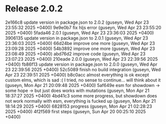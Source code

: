 # Release 2.0.2

2e166c8 update version in package.json to 2.0.2 (guseyn, Wed Apr 23 23:55:32 2025 +0400)
9e9e0b7 fix hljs error (guseyn, Wed Apr 23 23:55:20 2025 +0400)
5fada46 2.0.1 (guseyn, Wed Apr 23 23:36:03 2025 +0400)
3906135 update version in package.json to 2.0.1 (guseyn, Wed Apr 23 23:36:03 2025 +0400)
66d24be improve one more (guseyn, Wed Apr 23 23:09:28 2025 +0400)
54b3892 improve one more (guseyn, Wed Apr 23 23:08:49 2025 +0400)
abd76d2 improve code (guseyn, Wed Apr 23 23:07:23 2025 +0400)
210eade 2.0.0 (guseyn, Wed Apr 23 22:39:56 2025 +0400)
fb86f13 update version in package.json to 2.0.0 (guseyn, Wed Apr 23 22:39:56 2025 +0400)
52c5089 finish no build integration (guseyn, Wed Apr 23 22:39:51 2025 +0400)
b8c0acc almost everything is ok except custom elms, which is sad :( I tried, no sense to continue... will think about it (guseyn, Mon Apr 21 20:09:48 2025 +0400)
5af649e esm for showdown -> some hope -> but just does works with mutations (guseyn, Mon Apr 21 18:37:27 2025 +0400)
4bd41c3 some more progress, but showdown does not work normally with esm, everything is fucked up (guseyn, Mon Apr 21 18:14:29 2025 +0400)
6828153 progress (guseyn, Mon Apr 21 02:28:23 2025 +0400)
4f2f569 first steps (guseyn, Sun Apr 20 00:25:10 2025 +0400)
